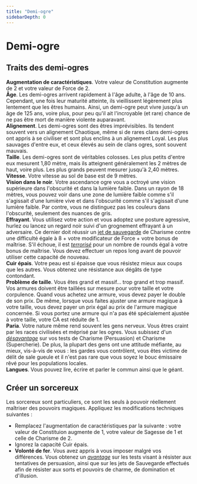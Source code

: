 ```yaml
---
title: "Demi-ogre"
sidebarDepth: 0
---
```

# Demi-ogre
## Traits des demi-ogres

**Augmentation de caractéristiques**. Votre valeur de Constitution augmente de 2 et votre valeur de Force de 2.  
**Âge**. Les demi-ogres arrivent rapidement à l'âge adulte, à l'âge de 10 ans. Cependant, une fois leur maturité atteinte, ils vieillissent légèrement plus lentement que les êtres humains. Ainsi, un demi-ogre peut vivre jusqu'à un âge de 125 ans, voire plus, pour peu qu'il ait l'incroyable (et rare) chance de ne pas être mort de manière violente auparavant.  
**Alignement**. Les demi-ogres sont des êtres imprévisibles. Ils tendent souvent vers un alignement Chaotique, même si de rares clans demi-ogres ont appris à se civiliser et sont plus enclins à un alignement Loyal. Les plus sauvages d'entre eux, et ceux élevés au sein de clans ogres, sont souvent mauvais.  
**Taille**. Les demi-ogres sont de véritables colosses. Les plus petits d'entre eux mesurent 1,80 mètre, mais ils atteignent généralement les 2 mètres de haut, voire plus. Les plus grands peuvent mesurer jusqu'à 2,40 mètres.  
**Vitesse**. Votre vitesse au sol de base est de 9 mètres.  
**Vision dans le noir**. Votre ascendance ogre vous a octroyé une vision supérieure dans l'obscurité et dans la lumière faible. Dans un rayon de 18 mètres, vous pouvez voir dans une zone de lumière faible comme s'il s'agissait d'une lumière vive et dans l'obscurité comme s'il s'agissait d'une lumière faible. Par contre, vous ne distinguez pas les couleurs dans l'obscurité, seulement des nuances de gris.  
**Effrayant**. Vous utilisez votre action et vous adoptez une posture agressive, hurlez ou lancez un regard noir suivi d'un grognement effrayant à un adversaire. Ce dernier doit réussir un [jet de sauvegarde](/utiliser-les-caracteristiques/#jets-de-sauvegarde) de Charisme contre une difficulté égale à 8 + votre modificateur de Force + votre bonus de maîtrise. S'il échoue, il est [_terrorisé_](/gerer-la-sante-du-personnage/#terrorise) pour un nombre de rounds égal à votre bonus de maîtrise. Vous devez effectuer un repos long avant de pouvoir utiliser cette capacité de nouveau.  
**Cuir épais**. Votre peau est si épaisse que vous résistez mieux aux coups que les autres. Vous obtenez une résistance aux dégâts de type contondant.  
**Problème de taille**. Vous êtes grand et massif... trop grand et trop massif. Vos armures doivent être taillées sur mesure pour votre taille et votre corpulence. Quand vous achetez une armure, vous devez payer le double de son prix. De même, lorsque vous faites ajuster une armure magique à votre taille, vous devez payer un prix égal au prix de l'armure magique concernée. Si vous portez une armure qui n'a pas été spécialement ajustée à votre taille, votre CA est réduite de 1.  
**Paria**. Votre nature même rend souvent les gens nerveux. Vous êtres craint par les races civilisées et méprisé par les ogres. Vous subissez d'un [_désavantage_](/utiliser-les-caracteristiques/#avantage-et-desavantage) sur vos tests de Charisme (Persuasion) et Charisme (Supercherie). De plus, la plupart des gens ont une attitude méfiante, au mieux, vis-à-vis de vous : les gardes vous contrôlent, vous êtes victime de délit de sale gueule et il n'est pas rare que vous soyez le bouc émissaire rêvé pour les populations locales.  
**Langues**. Vous pouvez lire, écrire et parler le commun ainsi que le géant.

## Créer un sorcereux
Les sorcereux sont particuliers, ce sont les seuls à pouvoir réellement maîtriser des pouvoirs magiques. Appliquez les modifications techniques suivantes :
* Remplacez l'augmentation de caractéristiques par la suivante : votre valeur de Constituion augmente de 1, votre valeur de Sagesse de 1 et celle de Charisme de 2.
* Ignorez la capacité Cuir épais.
* **Volonté de fer**. Vous avez appris à vous imposer malgré vos différences. Vous obtenez un [_avantage_](/utiliser-les-caracteristiques/#avantage-et-desavantage) sur les tests visant à résister aux tentatives de persuasion, ainsi que sur les jets de Sauvegarde effectués afin de résister aux sorts et pouvoirs de charme, de domination et d'illusion.
